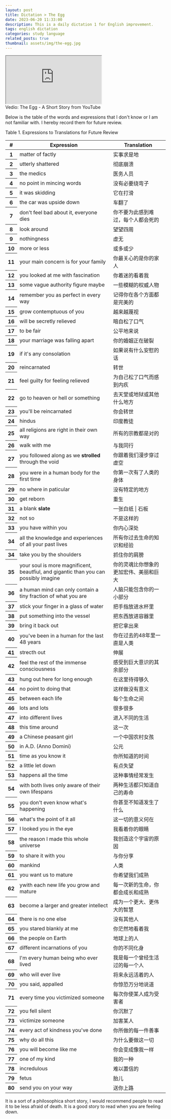 ```yaml
---
layout: post
title: Dictation > The Egg
date: 2023-06-20 11:33:00
description: This is a daily dictation 1 for English improvement.
tags: english dictation
categories: study language
related_posts: true
thumbnail: assets/img/the-egg.jpg
---
```


<div class="card hoverable">
  <div class="embed-responsive embed-responsive-16by9">
    <iframe class="embed-responsive-item rounded z-depth-1" src="https://www.youtube.com/embed/h6fcK_fRYaI" title="YouTube video player" allow="accelerometer; autoplay; clipboard-write; encrypted-media; gyroscope; picture-in-picture" allowfullscreen></iframe>
  </div>
</div>
<div class="caption">
  Vedio: The Egg - A Short Story from YouTube
</div>

Below is the table of the words and expressions that I don't know or I am not familiar with. I hereby record them for future review.

<table id="dtBasicExample" class="table table-striped table-hover">
  <div class="caption">
    Table 1. Expressions to Translations for Future Review
  </div>
  <thead>
    <tr>
      <th scope="col">#</th>
      <th scope="col">Expression</th>
      <th scope="col">Translation</th>
    </tr>
  </thead>
  <tbody>
    <tr>
      <th scope="row">1</th>
      <td>matter of factly</td>
      <td>实事求是地</td>
    </tr>
    <tr>
      <th scope="row">2</th>
      <td>utterly shattered</td>
      <td>彻底崩溃</td>
    </tr>
    <tr>
      <th scope="row">3</th>
      <td>the medics</td>
      <td>医务人员</td>
    </tr>
    <tr>
      <th scope="row">4</th>
      <td>no point in mincing words</td>
      <td>没有必要绕弯子</td>
    </tr>
    <tr>
      <th scope="row">5</th>
      <td>it was skidding</td>
      <td>它在打滑</td>
    </tr>
    <tr>
      <th scope="row">6</th>
      <td>the car was upside down</td>
      <td>车翻了</td>
    </tr>
    <tr>
      <th scope="row">7</th>
      <td>don't feel bad about it, everyone dies</td>
      <td>你不要为此感到难过，每个人都会死的</td>
    </tr>
    <tr>
      <th scope="row">8</th>
      <td>look around</td>
      <td>望望四周</td>
    </tr>
    <tr>
      <th scope="row">9</th>
      <td>nothingness</td>
      <td>虚无</td>
    </tr>
    <tr>
      <th scope="row">10</th>
      <td>more or less</td>
      <td>或多或少</td>
    </tr>
    <tr>
      <th scope="row">11</th>
      <td>your main concern is for your family</td>
      <td>你最关心的是你的家人</td>
    </tr>
    <tr>
      <th scope="row">12</th>
      <td>you looked at me with fascination</td>
      <td>你着迷的看着我</td>
    </tr>
    <tr>
      <th scope="row">13</th>
      <td>some vague authority figure maybe</td>
      <td>一些模糊的权威人物</td>
    </tr>
    <tr>
      <th scope="row">14</th>
      <td>remember you as perfect in every way</td>
      <td>记得你在各个方面都是完美的</td>
    </tr>
    <tr>
      <th scope="row">15</th>
      <td>grow contemptuous of you</td>
      <td>越来越蔑视</td>
    </tr>
    <tr>
      <th scope="row">16</th>
      <td>will be secretly relieved</td>
      <td>暗自松了口气</td>
    </tr>
    <tr>
      <th scope="row">17</th>
      <td>to be fair</td>
      <td>公平地来说</td>
    </tr>
    <tr>
      <th scope="row">18</th>
      <td>your marriage was falling apart</td>
      <td>你的婚姻正在破裂</td>
    </tr>
    <tr>
      <th scope="row">19</th>
      <td>if it's any consolation</td>
      <td>如果说有什么安慰的话</td>
    </tr>
    <tr>
      <th scope="row">20</th>
      <td>reincarnated</td>
      <td>转世</td>
    </tr>
    <tr>
      <th scope="row">21</th>
      <td>feel guilty for feeling relieved</td>
      <td>为自己松了口气而感到内疚</td>
    </tr>
    <tr>
      <th scope="row">22</th>
      <td>go to heaven or hell or something</td>
      <td>去天堂或地狱或其他什么地方</td>
    </tr>
    <tr>
      <th scope="row">23</th>
      <td>you'll be reincarnated</td>
      <td>你会转世</td>
    </tr>
    <tr>
      <th scope="row">24</th>
      <td>hindus</td>
      <td>印度教徒</td>
    </tr>
    <tr>
      <th scope="row">25</th>
      <td>all religions are right in their own way</td>
      <td>所有的宗教都是对的</td>
    </tr>
    <tr>
      <th scope="row">26</th>
      <td>walk with me</td>
      <td>与我同行</td>
    </tr>
    <tr>
      <th scope="row">27</th>
      <td>you followed along as we <b>strolled</b> through the void</td>
      <td>你跟着我们漫步穿过虚空</td>
    </tr>
    <tr>
      <th scope="row">28</th>
      <td>you were in a human body for the first time</td>
      <td>你第一次有了人类的身体</td>
    </tr>
    <tr>
      <th scope="row">29</th>
      <td>no where in paticular</td>
      <td>没有特定的地方</td>
    </tr>
    <tr>
      <th scope="row">30</th>
      <td>get reborn</td>
      <td>重生</td>
    </tr>
    <tr>
      <th scope="row">31</th>
      <td>a blank <b>slate</b></td>
      <td>一张白纸 | 石板</td>
    </tr>
    <tr>
      <th scope="row">32</th>
      <td>not so</td>
      <td>不是这样的</td>
    </tr>
    <tr>
      <th scope="row">33</th>
      <td>you have within you</td>
      <td>你内心深处</td>
    </tr>
    <tr>
      <th scope="row">34</th>
      <td>all the knowledge and experiences of all your past lives</td>
      <td>所有你过去生命的知识和经验</td>
    </tr>
    <tr>
      <th scope="row">34</th>
      <td>take you by the shoulders</td>
      <td>抓住你的肩膀</td>
    </tr>
    <tr>
      <th scope="row">35</th>
      <td>your soul is more magnificent, beautfiul, and gigantic than you can possibly imagine</td>
      <td>你的灵魂比你想象的更加宏伟、美丽和巨大</td>
    </tr>
    <tr>
      <th scope="row">36</th>
      <td>a human mind can only contain a tiny fraction of what you are</td>
      <td>人脑只能包含你的一小部分</td>
    </tr>
    <tr>
      <th scope="row">37</th>
      <td>stick your finger in a glass of water</td>
      <td>把手指放进水杯里</td>
    </tr>
    <tr>
      <th scope="row">38</th>
      <td>put something into the vessel</td>
      <td>把东西放进容器里</td>
    </tr>
    <tr>
      <th scope="row">39</th>
      <td>bring it back out</td>
      <td>把它拿出来</td>
    </tr>
    <tr>
      <th scope="row">40</th>
      <td>you've been in a human for the last 48 years</td>
      <td>你在过去的48年里一直是人类</td>
    </tr>
    <tr>
      <th scope="row">41</th>
      <td>strecth out</td>
      <td>伸展</td>
    </tr>
    <tr>
      <th scope="row">42</th>
      <td>feel the rest of the immense consciousness</td>
      <td>感受到巨大意识的其余部分</td>
    </tr>
    <tr>
      <th scope="row">43</th>
      <td>hung out here for long enough</td>
      <td>在这里待得够久</td>
    </tr>
    <tr>
      <th scope="row">44</th>
      <td>no point to doing that</td>
      <td>这样做没有意义</td>
    </tr>
    <tr>
      <th scope="row">45</th>
      <td>between each life</td>
      <td>每个生命之间</td>
    </tr>
    <tr>
      <th scope="row">46</th>
      <td>lots and lots</td>
      <td>很多很多</td>
    </tr>
    <tr>
      <th scope="row">47</th>
      <td>into different lives</td>
      <td>进入不同的生活</td>
    </tr>
    <tr>
      <th scope="row">48</th>
      <td>this time around</td>
      <td>这一次</td>
    </tr>
    <tr>
      <th scope="row">49</th>
      <td>a Chinese peasant girl</td>
      <td>一个中国农村女孩</td>
    </tr>
    <tr>
      <th scope="row">50</th>
      <td>in A.D. (Anno Domini)</td>
      <td>公元</td>
    </tr>
    <tr>
      <th scope="row">51</th>
      <td>time as you know it</td>
      <td>你所知道的时间</td>
    </tr>
    <tr>
      <th scope="row">52</th>
      <td>a little let down</td>
      <td>有点失望</td>
    </tr>
    <tr>
      <th scope="row">53</th>
      <td>happens all the time</td>
      <td>这种事情经常发生</td>
    </tr>
    <tr>
      <th scope="row">54</th>
      <td>with both lives only aware of their own lifespans</td>
      <td>两种生活都只知道自己的寿命</td>
    </tr>
    <tr>
      <th scope="row">55</th>
      <td>you don't even know what's happening</td>
      <td>你甚至不知道发生了什么</td>
    </tr>
    <tr>
      <th scope="row">56</th>
      <td>what's the point of it all</td>
      <td>这一切的意义何在</td>
    </tr>
    <tr>
      <th scope="row">57</th>
      <td>I looked you in the eye</td>
      <td>我看着你的眼睛</td>
    </tr>
    <tr>
      <th scope="row">58</th>
      <td>the reason I made this whole universe</td>
      <td>我创造这个宇宙的原因</td>
    </tr>
    <tr>
      <th scope="row">59</th>
      <td>to share it with you</td>
      <td>与你分享</td>
    </tr>
    <tr>
      <th scope="row">60</th>
      <td>mankind</td>
      <td>人类</td>
    </tr>
    <tr>
      <th scope="row">61</th>
      <td>you want us to mature</td>
      <td>你希望我们成熟</td>
    </tr>
    <tr>
      <th scope="row">62</th>
      <td>ywith each new life you grow and mature</td>
      <td>每一次新的生命，你都会成长和成熟</td>
    </tr>
    <tr>
      <th scope="row">63</th>
      <td>become a larger and greater intellect</td>
      <td>成为一个更大、更伟大的智慧</td>
    </tr>
    <tr>
      <th scope="row">64</th>
      <td>there is no one else</td>
      <td>没有其他人</td>
    </tr>
    <tr>
      <th scope="row">65</th>
      <td>you stared blankly at me</td>
      <td>你茫然地看着我</td>
    </tr>
    <tr>
      <th scope="row">66</th>
      <td>the people on Earth</td>
      <td>地球上的人</td>
    </tr>
    <tr>
      <th scope="row">67</th>
      <td>different incarnations of you</td>
      <td>你的不同化身</td>
    </tr>
    <tr>
      <th scope="row">68</th>
      <td>I'm every human being who ever lived</td>
      <td>我是每一个曾经生活过的每一个人</td>
    </tr>
    <tr>
      <th scope="row">69</th>
      <td>who will ever live</td>
      <td>将来永远活着的人</td>
    </tr>
    <tr>
      <th scope="row">70</th>
      <td>you said, appalled</td>
      <td>你惊恐万分地说道</td>
    </tr>
    <tr>
      <th scope="row">71</th>
      <td>every time you victimized someone</td>
      <td>每次你使某人成为受害者</td>
    </tr>
    <tr>
      <th scope="row">72</th>
      <td>you fell silent</td>
      <td>你沉默了</td>
    </tr>
    <tr>
      <th scope="row">73</th>
      <td>victimize someone</td>
      <td>加害某人</td>
    </tr>
    <tr>
      <th scope="row">74</th>
      <td>every act of kindness you've done</td>
      <td>你所做的每一件善事</td>
    </tr>
    <tr>
      <th scope="row">75</th>
      <td>why do all this</td>
      <td>为什么要做这一切</td>
    </tr>
    <tr>
      <th scope="row">76</th>
      <td>you will become like me</td>
      <td>你会变成像我一样</td>
    </tr>
    <tr>
      <th scope="row">77</th>
      <td>one of my kind</td>
      <td>我的一种</td>
    </tr>
    <tr>
      <th scope="row">78</th>
      <td>incredulous</td>
      <td>难以置信的</td>
    </tr>
    <tr>
      <th scope="row">79</th>
      <td>fetus</td>
      <td>胎儿</td>
    </tr>
    <tr>
      <th scope="row">80</th>
      <td>send you on your way</td>
      <td>送你上路</td>
    </tr>
  </tbody>
</table>

It is a sort of a philosophica short story, I would recommend people to read it to be less afraid of death. It is a good story to read when you are feeling down.
